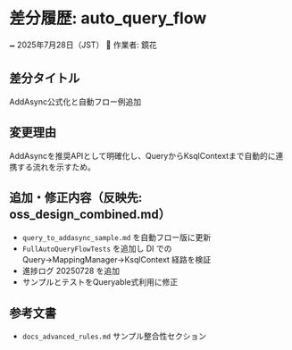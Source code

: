 # 差分履歴: auto_query_flow

🗕 2025年7月28日（JST）
🧐 作業者: 鏡花

## 差分タイトル
AddAsync公式化と自動フロー例追加

## 変更理由
AddAsyncを推奨APIとして明確化し、QueryからKsqlContextまで自動的に連携する流れを示すため。

## 追加・修正内容（反映先: oss_design_combined.md）
- `query_to_addasync_sample.md` を自動フロー版に更新
- `FullAutoQueryFlowTests` を追加し DI での Query→MappingManager→KsqlContext 経路を検証
- 進捗ログ 20250728 を追加
- サンプルとテストをQueryable式利用に修正

## 参考文書
- `docs_advanced_rules.md` サンプル整合性セクション
